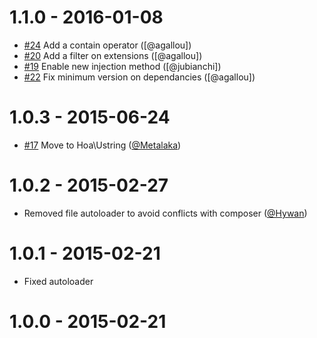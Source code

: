 # 1.1.0 - 2016-01-08

* [#24](https://github.com/atoum/ruler-extension/pull/24) Add a contain operator ([@agallou])
* [#20](https://github.com/atoum/ruler-extension/pull/20) Add a filter on extensions ([@agallou])
* [#19](https://github.com/atoum/ruler-extension/pull/19) Enable new injection method ([@jubianchi])
* [#22](https://github.com/atoum/ruler-extension/pull/22) Fix minimum version on dependancies ([@agallou])

# 1.0.3 - 2015-06-24

* [#17](https://github.com/atoum/ruler-extension/pull/17) Move to Hoa\Ustring ([@Metalaka](https://github.com/Metalaka))

# 1.0.2 - 2015-02-27

* Removed file autoloader to avoid conflicts with composer ([@Hywan](https://github.com/Hywan))

# 1.0.1 - 2015-02-21

* Fixed autoloader

# 1.0.0 - 2015-02-21

